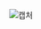 ![캡처](https://user-images.githubusercontent.com/58055154/83359826-c3f24a80-a3b7-11ea-9990-c7538bdbc4c5.JPG)
